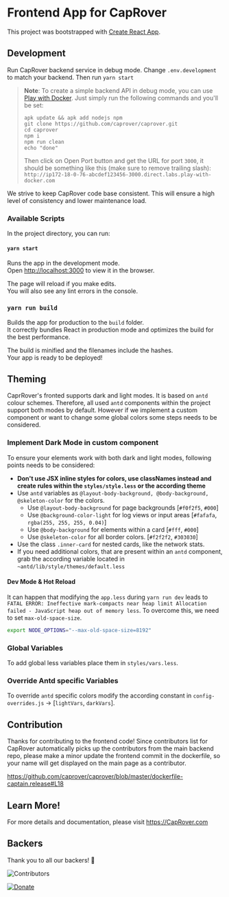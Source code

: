 # Frontend App for CapRover

This project was bootstrapped with [Create React App](https://github.com/facebook/create-react-app).

## Development

Run CapRover backend service in debug mode. Change `.env.development` to match your backend. Then run `yarn start`

> **Note**: To create a simple backend API in debug mode, you can use [Play with Docker](https://labs.play-with-docker.com/). Just simply run the following commands and you'll be set:
>
> ```
> apk update && apk add nodejs npm
> git clone https://github.com/caprover/caprover.git
> cd caprover
> npm i
> npm run clean
> echo "done"
> ```
>
> Then click on Open Port button and get the URL for port `3000`, it should be something like this (make sure to remove trailing slash): `http://ip172-18-0-76-abcdef123456-3000.direct.labs.play-with-docker.com`

We strive to keep CapRover code base consistent. This will ensure a high level of consistency and lower maintenance load.

### Available Scripts

In the project directory, you can run:

#### `yarn start`

Runs the app in the development mode.<br>
Open [http://localhost:3000](http://localhost:3000) to view it in the browser.

The page will reload if you make edits.<br>
You will also see any lint errors in the console.

### `yarn run build`

Builds the app for production to the `build` folder.<br>
It correctly bundles React in production mode and optimizes the build for the best performance.

The build is minified and the filenames include the hashes.<br>
Your app is ready to be deployed!

## Theming

CaprRover's fronted supports dark and light modes. It is based on `antd` colour schemes. Therefore, all used `antd` components within the project support both modes by default. However if we implement a custom component or want to change some global colors some steps needs to be considered.

### Implement Dark Mode in custom component

To ensure your elements work with both dark and light modes, following points needs to be considered:

-   **Don't use JSX inline styles for colors, use classNames instead and create rules within the `styles/style.less` or the according theme**
-   Use `antd` variables as `@layout-body-background, @body-background, @skeleton-color` for the colors.
    -   Use `@layout-body-background` for page backgrounds [`#f0f2f5`, `#000`]
    -   Use `@background-color-light` for log views or input areas [`#fafafa`, `rgba(255, 255, 255, 0.04)`]
    -   Use `@body-background` for elements within a card [`#fff`, `#000`]
    -   Use `@skeleton-color` for all border colors. [`#f2f2f2`, `#303030`]
-   Use the class `.inner-card` for nested cards, like the network stats.
-   If you need additional colors, that are present within an `antd` component, grab the according variable located in `~antd/lib/style/themes/default.less`

#### Dev Mode & Hot Reload

It can happen that modifying the `app.less` during `yarn run dev` leads to `FATAL ERROR: Ineffective mark-compacts near heap limit Allocation failed - JavaScript heap out of memory less`. To overcome this, we need to set `max-old-space-size`.

```bash
export NODE_OPTIONS="--max-old-space-size=8192"
```

### Global Variables

To add global less variables place them in `styles/vars.less`.

### Override Antd specific Variables

To override `antd` specific colors modify the according constant in `config-overrides.js` -> [`lightVars`, `darkVars`].

## Contribution

Thanks for contributing to the frontend code! Since contributors list for CapRover automatically picks up the contributors from the main backend repo, please make a minor update the frontend commit in the dockerfile, so your name will get displayed on the main page as a contributor.

https://github.com/caprover/caprover/blob/master/dockerfile-captain.release#L18

## Learn More!

For more details and documentation, please visit https://CapRover.com

## Backers

Thank you to all our backers! 🙏

![Contributors](https://contrib.rocks/image?repo=caprover/caprover-frontend)

[![Donate](https://opencollective.com/caprover/donate/button.png?color=blue)](https://opencollective.com/caprover#backer)

```

```

